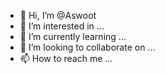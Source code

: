 - 👋 Hi, I’m @Aswoot
- 👀 I’m interested in ...
- 🌱 I’m currently learning ...
- 💞️ I’m looking to collaborate on ...
- 📫 How to reach me ...

<!---
Aswoot/Aswoot is a ✨ special ✨ repository because its `README.md` (this file) appears on your GitHub profile.
You can click the Preview link to take a look at your changes.
--->
